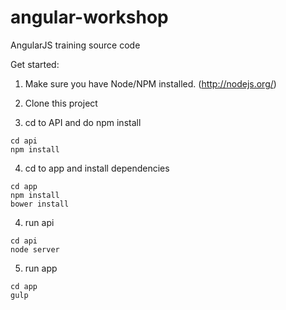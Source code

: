 angular-workshop
================

AngularJS training source code

Get started:

1. Make sure you have Node/NPM installed. (http://nodejs.org/)

2. Clone this project

3. cd to API and do npm install

```
cd api
npm install
```

4. cd to app and install dependencies
```
cd app
npm install
bower install
```

4. run api
```
cd api
node server
```

5. run app
```
cd app
gulp
```

